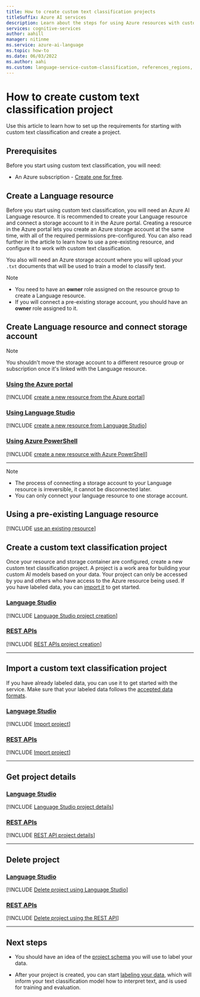 ```yaml
---
title: How to create custom text classification projects
titleSuffix: Azure AI services
description: Learn about the steps for using Azure resources with custom text classification.
services: cognitive-services
author: aahill
manager: nitinme
ms.service: azure-ai-language
ms.topic: how-to
ms.date: 06/03/2022
ms.author: aahi
ms.custom: language-service-custom-classification, references_regions, ignite-fall-2021, event-tier1-build-2022
---
```


# How to create custom text classification project

Use this article to learn how to set up the requirements for starting with custom text classification and create a project.

## Prerequisites

Before you start using custom text classification, you will need:

* An Azure subscription - [Create one for free](https://azure.microsoft.com/free/cognitive-services).

## Create a Language resource 

Before you start using custom text classification, you will need an Azure AI Language resource. It is recommended to create your Language resource and connect a storage account to it in the Azure portal. Creating a resource in the Azure portal lets you create an Azure storage account at the same time, with all of the required permissions pre-configured. You can also read further in the article to learn how to use a pre-existing resource, and configure it to work with custom text classification.

You also will need an Azure storage account where you will upload your `.txt` documents that will be used to train a model to classify text.

> [!NOTE]
>  * You need to have an **owner** role assigned on the resource group to create a Language resource.
>  * If you will connect a pre-existing storage account, you should have an **owner** role assigned to it.

## Create Language resource and connect storage account


> [!Note]
> You shouldn't move the storage account to a different resource group or subscription once it's linked with the Language resource.

### [Using the Azure portal](#tab/azure-portal)

[!INCLUDE [create a new resource from the Azure portal](../includes/resource-creation-azure-portal.md)]

### [Using Language Studio](#tab/language-studio)

[!INCLUDE [create a new resource from Language Studio](../includes/language-studio/resource-creation-language-studio.md)]

### [Using Azure PowerShell](#tab/azure-powershell)

[!INCLUDE [create a new resource with Azure PowerShell](../includes/resource-creation-powershell.md)]

---

> [!NOTE]
> * The process of connecting a storage account to your Language resource is irreversible, it cannot be disconnected later.
> * You can only connect your language resource to one storage account.

## Using a pre-existing Language resource

[!INCLUDE [use an existing resource](../includes/use-pre-existing-resource.md)]


## Create a custom text classification project

Once your resource and storage container are configured, create a new custom text classification project. A project is a work area for building your custom AI models based on your data. Your project can only be accessed by you and others who have access to the Azure resource being used. If you have labeled data, you can [import it](#import-a-custom-text-classification-project) to get started.

### [Language Studio](#tab/studio)

[!INCLUDE [Language Studio project creation](../includes/language-studio/create-project.md)]


### [REST APIs](#tab/apis)

[!INCLUDE [REST APIs project creation](../includes/rest-api/create-project.md)]

---

## Import a custom text classification project

If you have already labeled data, you can use it to get started with the service. Make sure that your labeled data follows the [accepted data formats](../concepts/data-formats.md).

### [Language Studio](#tab/studio)

[!INCLUDE [Import project](../includes/language-studio/import-project.md)]

### [REST APIs](#tab/apis)

[!INCLUDE [Import project](../includes/rest-api/import-project.md)]

---

## Get project details

### [Language Studio](#tab/studio)

[!INCLUDE [Language Studio project details](../includes/language-studio/project-details.md)]

### [REST APIs](#tab/apis)

[!INCLUDE [REST API project details](../includes/rest-api/project-details.md)]

---

## Delete project

### [Language Studio](#tab/studio)

[!INCLUDE [Delete project using Language Studio](../includes/language-studio/delete-project.md)]

### [REST APIs](#tab/apis)

[!INCLUDE [Delete project using the REST API](../includes/rest-api/delete-project.md)]

---

## Next steps

* You should have an idea of the [project schema](design-schema.md) you will use to label your data.

* After your project is created, you can start [labeling your data](tag-data.md), which will inform your text classification model how to interpret text, and is used for training and evaluation.
